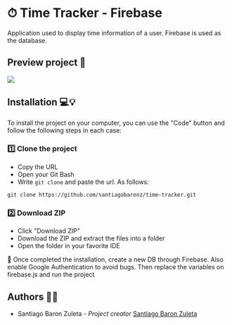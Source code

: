 # ⏱ Time Tracker - Firebase

Application used to display time information of a user. Firebase is used as the database.

## Preview project 📸

![](https://i.imgur.com/TjMJxnD.png)

## Installation 💻💡

To install the project on your computer, you can use the "Code" button and follow the following steps in each case:

### 1️⃣ Clone the project

- Copy the URL
- Open your Git Bash
- Write ``` git clone ``` and paste the url. As follows:

``` 
git clone https://github.com/santiagobaronz/time-tracker.git
```

### 2️⃣ Download ZIP

- Click "Download ZIP"
- Download the ZIP and extract the files into a folder
- Open the folder in your favorite IDE

📢 Once completed the installation, create a new DB through Firebase. Also enable Google Authentication to avoid bugs. Then replace the variables on firebase.js and run the project

## Authors 🦸‍♀️

- Santiago Baron Zuleta - *Project creator* [Santiago Baron Zuleta](https://github.com/santiagobaronz)
